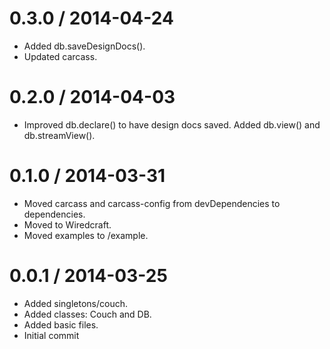 
0.3.0 / 2014-04-24
==================

 * Added db.saveDesignDocs().
 * Updated carcass.

0.2.0 / 2014-04-03
==================

 * Improved db.declare() to have design docs saved. Added db.view() and db.streamView().

0.1.0 / 2014-03-31
==================

 * Moved carcass and carcass-config from devDependencies to dependencies.
 * Moved to Wiredcraft.
 * Moved examples to /example.

0.0.1 / 2014-03-25
==================

 * Added singletons/couch.
 * Added classes: Couch and DB.
 * Added basic files.
 * Initial commit
